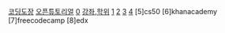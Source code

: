 [코딩도장](dojang.io)
[오픈튜토리얼](opentutorials.org)
[0](TCPschool.com)
[강좌,학위](cousera.org)
[1](ocw.mit.edu)
[2](cplusplus.com)
[3](udacity.com)
[4](kldp.org)
[5]cs50
[6]khanacademy
[7]freecodecamp
[8]edx
